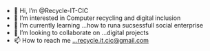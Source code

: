 - 👋 Hi, I’m @Recycle-IT-CIC
- 👀 I’m interested in Computer recycling and digital inclusion 
- 🌱 I’m currently learning ...how to runa sucsessfull social enterprise
- 💞️ I’m looking to collaborate on ...digital projects
- 📫 How to reach me ...recycle.it.cic@gmail.com

<!---
Recycle-IT-CIC/Recycle-IT-CIC is a ✨ special ✨ repository because its `README.md` (this file) appears on your GitHub profile.
You can click the Preview link to take a look at your changes.
--->

